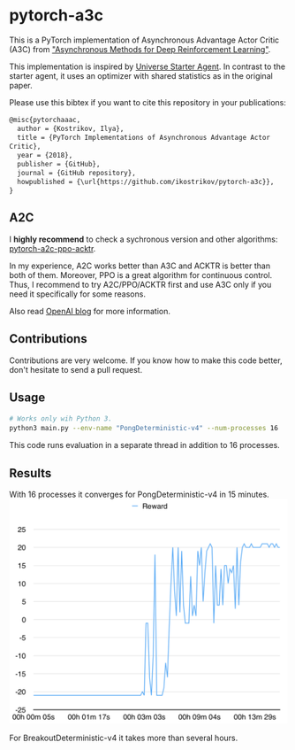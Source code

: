 # pytorch-a3c

This is a PyTorch implementation of Asynchronous Advantage Actor Critic (A3C) from ["Asynchronous Methods for Deep Reinforcement Learning"](https://arxiv.org/pdf/1602.01783v1.pdf).

This implementation is inspired by [Universe Starter Agent](https://github.com/openai/universe-starter-agent).
In contrast to the starter agent, it uses an optimizer with shared statistics as in the original paper.

Please use this bibtex if you want to cite this repository in your publications:

    @misc{pytorchaaac,
      author = {Kostrikov, Ilya},
      title = {PyTorch Implementations of Asynchronous Advantage Actor Critic},
      year = {2018},
      publisher = {GitHub},
      journal = {GitHub repository},
      howpublished = {\url{https://github.com/ikostrikov/pytorch-a3c}},
    }

## A2C

I **highly recommend** to check a sychronous version and other algorithms: [pytorch-a2c-ppo-acktr](https://github.com/ikostrikov/pytorch-a2c-ppo-acktr).

In my experience, A2C works better than A3C and ACKTR is better than both of them. Moreover, PPO is a great algorithm for continuous control. Thus, I recommend to try A2C/PPO/ACKTR first and use A3C only if you need it specifically for some reasons.

Also read [OpenAI blog](https://blog.openai.com/baselines-acktr-a2c/) for more information.

## Contributions

Contributions are very welcome. If you know how to make this code better, don't hesitate to send a pull request.

## Usage
```bash
# Works only wih Python 3.
python3 main.py --env-name "PongDeterministic-v4" --num-processes 16
```

This code runs evaluation in a separate thread in addition to 16 processes.

## Results

With 16 processes it converges for PongDeterministic-v4 in 15 minutes.
![PongDeterministic-v4](images/PongReward.png)

For BreakoutDeterministic-v4 it takes more than several hours.
